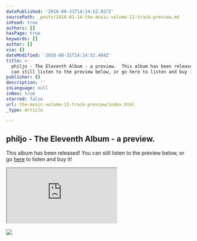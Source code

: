 ```yaml
---
datePublished: '2016-08-31T14:14:52.927Z'
sourcePath: _posts/2016-01-14-the-music-volume-11-track-preview.md
inFeed: true
authors: []
hasPage: true
keywords: []
author: []
via: {}
dateModified: '2016-08-31T14:14:52.404Z'
title: >-
  philjo - The Eleventh Album - a preview.  This album has been released! You
  can still listen to the preview below, or go here to listen and buy it!
publisher: {}
description: ''
inLanguage: null
inNav: true
starred: false
url: the-music-volume-11-track-preview/index.html
_type: Article

---
```

## philjo - The Eleventh Album - a preview.  
This album has been released! You can still listen to the preview below, or go [here][0] to listen and buy it!

<iframe src="https://the-grid.github.io/ed-userhtml/?g=eJxdkEFuwjAQRa8SWaJLHBqQgGKqniSa2gO26mSsmXGj3p4QFqXdPj09ff1TujAM2EwpaHRm07Yr00RM16jObHetacQz5ZzGqzMjmWbRP4kD8gMIe2eiapGjtdNaqI7BZ6ph7WmwJcMPsn2vnN0irboPa6Gk_6Iy-C-xr9vNodvtu8MLDOUNqlJ_T7gLZMGFxRSwZ8ygGJ6wRJr6OTTgqOKU6xOuMo_9ixgLySz-Br6TVMiLZs4n-_jlfAOffmej" style=""></iframe>

![](https://the-grid-user-content.s3-us-west-2.amazonaws.com/37e7576c-8c8a-415e-8618-02896df9d1dd.jpg)

[0]: http://philjo.bandcamp.com/album/23rd-century-poems "23rd Century Poems"